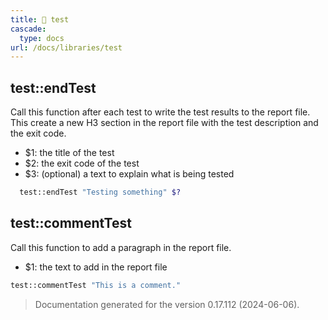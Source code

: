 ```yaml
---
title: 📂 test
cascade:
  type: docs
url: /docs/libraries/test
---
```


## test::endTest

Call this function after each test to write the test results to the report file.
This create a new H3 section in the report file with the test description and the exit code.

- $1: the title of the test
- $2: the exit code of the test
- $3: (optional) a text to explain what is being tested

```bash
  test::endTest "Testing something" $?
```


## test::commentTest

Call this function to add a paragraph in the report file.

- $1: the text to add in the report file

```bash
test::commentTest "This is a comment."
```




> Documentation generated for the version 0.17.112 (2024-06-06).
